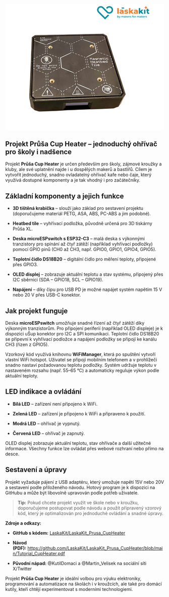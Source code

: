 ![Prusa Cup Heater](https://github.com/LaskaKit/LaskaKit_Prusa_CupHeater/blob/main/img/prusacupheater.png)

Projekt Průša Cup Heater – jednoduchý ohřívač pro školy i nadšence
-------------------------------------------------------------------

Projekt **Průša Cup Heater** je určen především pro školy, zájmové kroužky a kluby, ale své uplatnění najde i u dospělých makerů a bastlířů. Cílem je vytvořit jednoduchý, snadno ovladatelný ohřívač kafe nebo čaje, který využívá dostupné komponenty a je tak vhodný i pro začátečníky.

Základní komponenty a jejich funkce
-----------------------------------

*   **3D tištěná krabička** – slouží jako základ pro sestavení projektu (doporučujeme materiál PETG, ASA, ABS, PC-ABS a jim podobné).
    
*   **Heatbed tile** – vyhřívací podložka, původně určená pro 3D tiskárny Průša XL.
    
*   **Deska microESPswitch s ESP32-C3** – malá deska s výkonnými tranzistory pro spínání až čtyř zátěží (například vyhřívací podložky) pomocí GPIO pinů (CH0 až CH3, např. GPIO0, GPIO1, GPIO4, GPIO5).
    
*   **Teplotní čidlo DS18B20** – digitální čidlo pro měření teploty, připojené přes GPIO3.
        
*   **OLED displej** – zobrazuje aktuální teplotu a stav systému, připojený přes I2C sběrnici (SDA – GPIO18, SCL – GPIO19).
    
*   **Napájení** – díky čipu pro USB PD je možné napájet systém napětím 15 V nebo 20 V přes USB-C konektor.
    

Jak projekt funguje
-------------------

Deska **microESPswitch** umožňuje snadné řízení až čtyř zátěží díky výkonným tranzistorům. Pro připojení periferií (například OLED displeje) je k dispozici uŠup konektor pro I2C a SPI komunikaci. Teplotní čidlo DS18B20 se připevní k vyhřívací podložce a napájení podložky se připojí ke kanálu CH3 (řízen z GPIO5).

Vzorkový kód využívá knihovnu **WiFiManager**, která po spuštění vytvoří vlastní WiFi hotspot. Uživatel se připojí mobilním telefonem a v prohlížeči snadno nastaví požadovanou teplotu podložky. Systém udržuje teplotu v nastaveném rozsahu (např. 55–65 °C) a automaticky reguluje výkon podle aktuální teploty.

LED indikace a ovládání
-----------------------

*   **Bílá LED** – zařízení není připojeno k WiFi.
    
*   **Zelená LED** – zařízení je připojeno k WiFi a připraveno k použití.
    
*   **Modrá LED** – ohřívač je vypnutý.
    
*   **Červená LED** – ohřívač je zapnutý.
    

OLED displej zobrazuje aktuální teplotu, stav ohřívače a další užitečné informace. Všechny funkce lze ovládat přes webové rozhraní nebo přímo na desce.

Sestavení a úpravy
------------------

Projekt vyžaduje pájení z USB adaptéru, který umožuje napětí 15V nebo 20V a sestavení podle přiloženého návodu. Hotový program je k dispozici na GitHubu a může být libovolně upravován podle potřeb uživatele.

> **Tip:** Pokud chcete projekt využít ve škole nebo v kroužku, doporučujeme postupovat podle návodu a použít připravený vzorový kód, který je optimalizován pro jednoduché ovládání a snadné úpravy.

**Zdroje a odkazy:**

*   **GitHub s kódem:** [LaskaKit/LaskaKit\_Prusa\_CupHeater](https://github.com/LaskaKit/LaskaKit_Prusa_CupHeater/tree/main/SW/Prusa_cup_heater)
    
*   **Návod (PDF):** https://github.com/LaskaKit/LaskaKit_Prusa_CupHeater/blob/main/Tutorial_CupHeater.pdf
    
*   **Původní nápad:** @KutilDomaci a @Martin\_Velisek na sociální síti X/Twitter
    

Projekt **Průša Cup Heater** je ideální volbou pro výuku elektroniky, programování a automatizace na školách i v kroužcích, ale také pro domácí kutily, kteří chtějí experimentovat s moderními technologiemi.
